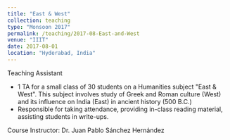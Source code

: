 ```yaml
---
title: "East & West"
collection: teaching
type: "Monsoon 2017"
permalink: /teaching/2017-08-East-and-West
venue: "IIIT"
date: 2017-08-01
location: "Hyderabad, India"
---
```


Teaching Assistant
* 1 TA for a small class of 30 students on a Humanities subject "East & West". This subject involves study of Greek and Roman culture (West) and its influence on India (East) in ancient history (500 B.C.)
* Responsible for taking attendance, providing in-class reading material, assisting students in write-ups.


Course Instructor: Dr. Juan Pablo Sánchez Hernández